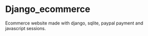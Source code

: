 # Django_ecommerce
Ecommerce website made with django, sqlite, paypal payment and javascript sessions.
